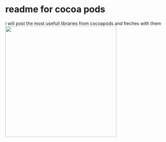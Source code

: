# readme for cocoa pods
i will post the most usefull libraries from cocoapods 
and fieches with them
<img src="FroutNinja/Screen1.png" width="350">
